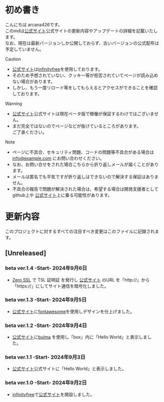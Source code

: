 # 初め書き

こんにちは arcana426です。<br>
このmdは[公式サイト](https://arcana426.42web.io)公式サイト</a>の更新内容やアップデートの詳細を記載いたします。<br>
なお、現在は最新バージョンしか公開しておらず、古いバージョンの公式配布は予定していません。<br>

> [!CAUTION]
> - [公式サイト](https://arcana426.42web.io)は[infinityfree](https://www.infinityfree.com/)を使用しております。<br>
> - そのため予想されていない、クッキー等が拒否されていてページが読み込めない場合があります。
> - しかし、もう一度リロード等をしてもらえるとアクセスができることを確認しております。

> [!WARNING]
> - [公式サイト](https://arcana426.42web.io)公式サイト</a>は現在ベータ版で稼働が保証するわけではございません。
> - まだ完全ではないのでページなどが抜けているところがあります。<br>ご了承ください。

> [!NOTE]
> - ページに不具合、セキュリティ問題、コードの問題等不具合がある場合は info@example.com にお問い合わせください。
> - なお、お問い合せをされた場合こちらから折り返しメールが届くことがあります。
> - メールは匿名でも平気ですが折り返しはできないので解決する保証はありません。
> - 不具合の報告で問題が解決された場合は、希望する場合は開発支援者としてgithub上や
    [公式サイト](https://arcana426.42web.io)上に乗る可能性があります。

# 更新内容
このプロジェクトに対するすべての注目すべき変更はこのファイルに記録されます。
## [Unreleased]
### beta ver.1.4 -Start- 2024年9月6日
 - [Zero SSL](https://zerossl.com/) で TSL 証明証 を発行し [公式サイト](https://arcana426.42web.io) のURL を「http://」から「https://」にしてサイト通信を暗号化しました。

### beta ver.1.3 -Start- 2024年9月5日
 - [公式サイト](https://arcana426.42web.io)に[fontawesome](https://fontawesome.com)を使用しデザインを仕上げました。

### beta ver.1.2  -Start- 2024年9月4日
 - [公式サイト](https://arcana426.42web.io)に[bulma](https://bulma.io) を使用し「box」内に「Hello World」と表示しました。

### beta ver.1.1  -Start- 2024年9月3日
 - [公式サイト](https://arcana426.42web.io)公式サイト</a>に「Hello World」と表示しました。

### beta ver.1.0  -Start- 2024年9月2日
 - <a href="https://infinityfree.com" target="_blank">infinityfree</a>で[公式サイト](https://arcana426.42web.io)を開設しました。
